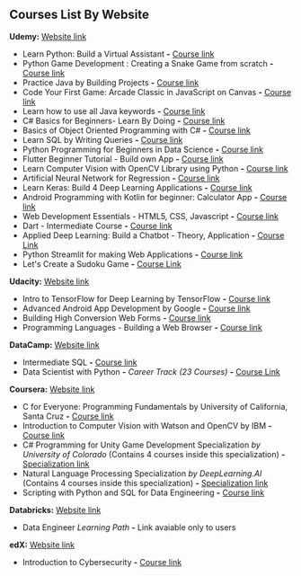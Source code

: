 ## Courses List By Website

 **Udemy:** [Website link](https://www.udemy.com/)
  - Learn Python: Build a Virtual Assistant **-** [Course link](https://www.udemy.com/course/learn-python-build-a-virtual-assistant-in-python/)
  - Python Game Development : Creating a Snake Game from scratch **-** [Course link](https://www.udemy.com/course/python-game-development-creating-a-snake-game-from-scratch/)
  - Practice Java by Building Projects **-** [Course link](https://www.udemy.com/course/practice-java-by-building-projects/)
  - Code Your First Game: Arcade Classic in JavaScript on Canvas **-** [Course link](https://www.udemy.com/course/code-your-first-game/)
  - Learn how to use all Java keywords **-** [Course link](https://www.udemy.com/course/learn-how-to-use-all-50-java-keywords/)
  - C# Basics for Beginners- Learn By Doing **-** [Course link](https://www.udemy.com/course/c-sharp-basics-learn-to-code-the-hard-way/)
  - Basics of Object Oriented Programming with C# **-** [Course link](https://www.udemy.com/course/basics-of-object-oriented-programming-with-csharp/)
  - Learn SQL by Writing Queries **-** [Course link](https://www.udemy.com/course/learn-sql-by-writing-queries/)
  - Python Programming for Beginners in Data Science **-** [Course link](https://www.udemy.com/course/just-enough-python/)
  - Flutter Beginner Tutorial - Build own App **-** [Course link](https://www.udemy.com/course/free-flutter-beginner-tutorial-build-own-app/)
  - Learn Computer Vision with OpenCV Library using Python **-** [Course link](https://www.udemy.com/course/pythoncv/)
  - Artificial Neural Network for Regression **-** [Course link](https://www.udemy.com/course/linear-regression-with-artificial-neural-network/)
  - Learn Keras: Build 4 Deep Learning Applications **-** [Course link](https://www.udemy.com/course/learnkeras/)
  - Android Programming with Kotlin for beginner: Calculator App **-** [Course link](https://www.udemy.com/course/android-programming-with-kotlin-for-beginner-calculator-app/)
  - Web Development Essentials - HTML5, CSS, Javascript **-** [Course link](https://www.udemy.com/course/web-development-essentials-html5-css-javascript/)
  - Dart - Intermediate Course **-** [Course link](https://www.udemy.com/course/dart-intermediate-course/)
  - Applied Deep Learning: Build a Chatbot - Theory, Application **-** [Course Link](https://www.udemy.com/course/applied-deep-learning-build-a-chatbot-theory-application/)
  - Python Streamlit for making Web Applications **-** [Course link](https://www.udemy.com/course/python-streamlit-for-making-web-applications/)
  - Let's Create a Sudoku Game **-** [Course Link](https://www.udemy.com/course/lets-create-a-sudoku-game/)

  **Udacity:** [Website link](https://www.udacity.com/)
  - Intro to TensorFlow for Deep Learning by TensorFlow **-** [Course link](https://www.udacity.com/course/intro-to-tensorflow-for-deep-learning--ud187)
  - Advanced Android App Development by Google **-** [Course link](https://www.udacity.com/course/advanced-android-app-development--ud855)
  - Building High Conversion Web Forms **-** [Course link](https://www.udacity.com/course/building-high-conversion-web-forms--ud890)
  - Programming Languages - Building a Web Browser **-** [Course link](https://www.udacity.com/course/programming-languages--cs262)

  **DataCamp:** [Website link](http://www.datacamp.com/)
  - Intermediate SQL **-** [Course link](https://app.datacamp.com/learn/courses/intermediate-sql) 
  - Data Scientist with Python **-** *Career Track (23 Courses)* **-** [Course Link](https://app.datacamp.com/learn/career-tracks/data-scientist-with-python?version=5)
  
  **Coursera:** [Website link](https://www.coursera.org/)
  - C for Everyone: Programming Fundamentals by University of California, Santa Cruz **-** [Course link](https://www.coursera.org/learn/c-for-everyone) 
  - Introduction to Computer Vision with Watson and OpenCV by IBM **-** [Course link](https://www.coursera.org/learn/introduction-computer-vision-watson-opencv)
  - C# Programming for Unity Game Development Specialization _by University of Colorado_ (Contains 4 courses inside this specialization) **-** [Specialization link](https://www.coursera.org/specializations/programming-unity-game-development)
  - Natural Language Processing Specialization _by DeepLearning.AI_ (Contains 4 courses inside this specialization) **-** [Specialization link](https://www.coursera.org/specializations/natural-language-processing)
  - Scripting with Python and SQL for Data Engineering **-** [Course link](https://www.coursera.org/learn/scripting-with-python-sql-for-data-engineering-duke?specialization=python-bash-sql-data-engineering-duke)

  **Databricks:** [Website link](https://databricks.com/learn/training/home)
  - Data Engineer _Learning Path_ **-** Link avaiable only to users
  
  **edX:** [Website link](https://www.edx.org/)
  - Introduction to Cybersecurity **-** [Course link](https://www.edx.org/course/introduction-to-cybersecurity)
  
  
